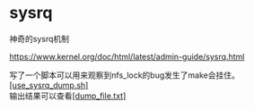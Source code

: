 sysrq
===================
神奇的sysrq机制

https://www.kernel.org/doc/html/latest/admin-guide/sysrq.html


写了一个脚本可以用来观察到nfs_lock的bug发生了make会挂住。 [[use_sysrq_dump.sh]](script/use_sysrq_dump.sh)  
输出结果可以查看[[dump_file.txt]](script/dump_file.txt)

